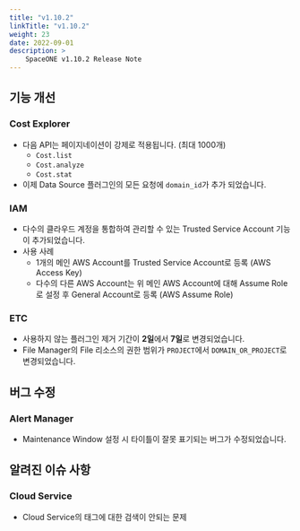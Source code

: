 ```yaml
---
title: "v1.10.2"
linkTitle: "v1.10.2"
weight: 23
date: 2022-09-01
description: >
    SpaceONE v1.10.2 Release Note
---
```


## 기능 개선
### Cost Explorer
- 다음 API는 페이지네이션이 강제로 적용됩니다. (최대 1000개) 
  - `Cost.list`
  - `Cost.analyze`
  - `Cost.stat`
- 이제 Data Source 플러그인의 모든 요청에 `domain_id`가 추가 되었습니다.
### IAM
- 다수의 클라우드 계정을 통합하여 관리할 수 있는 Trusted Service Account 기능이 추가되었습니다.
- 사용 사례
  - 1개의 메인 AWS Account를 Trusted Service Account로 등록 (AWS Access Key)
  - 다수의 다른 AWS Account는 위 메인 AWS Account에 대해 Assume Role로 설정 후 General Account로 등록 (AWS Assume Role)
### ETC
- 사용하지 않는 플러그인 제거 기간이 **2일**에서 **7일**로 변경되었습니다. 
- File Manager의 File 리소스의 권한 범위가 `PROJECT`에서 `DOMAIN_OR_PROJECT`로 변경되었습니다.  

## 버그 수정
### Alert Manager
- Maintenance Window 설정 시 타이틀이 잘못 표기되는 버그가 수정되었습니다.
## 알려진 이슈 사항
### Cloud Service
- Cloud Service의 태그에 대한 검색이 안되는 문제

